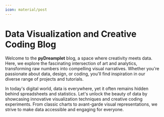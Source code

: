 ```yaml
---
icon: material/post
---
```


# Data Visualization and Creative Coding Blog


Welcome to the **pyDreamplet** blog, a space where creativity meets data. Here, we explore the fascinating intersection of art and analytics, transforming raw numbers into compelling visual narratives. Whether you're passionate about data, design, or coding, you'll find inspiration in our diverse range of projects and tutorials.

In today's digital world, data is everywhere, yet it often remains hidden behind spreadsheets and statistics. Let's unlock the beauty of data by showcasing innovative visualization techniques and creative coding experiments. From classic charts to avant-garde visual representations, we strive to make data accessible and engaging for everyone.
